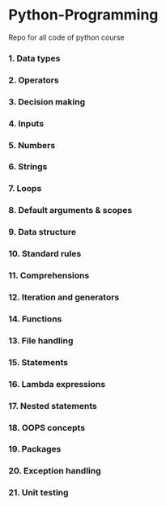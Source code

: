 # Python-Programming
Repo for all code of python course

### 1. Data types	
### 2. Operators
### 3. Decision making	
### 4. Inputs	
### 5. Numbers	
### 6. Strings	
### 7. Loops	
### 8. Default arguments & scopes	
### 9. Data structure
### 10. Standard rules	
### 11. Comprehensions	
### 12. Iteration and generators	
### 14. Functions	
### 13. File handling	
### 15. Statements	
### 16. Lambda expressions	
### 17. Nested statements	
### 18. OOPS concepts	
### 19. Packages	
### 20. Exception handling	
### 21. Unit testing	
